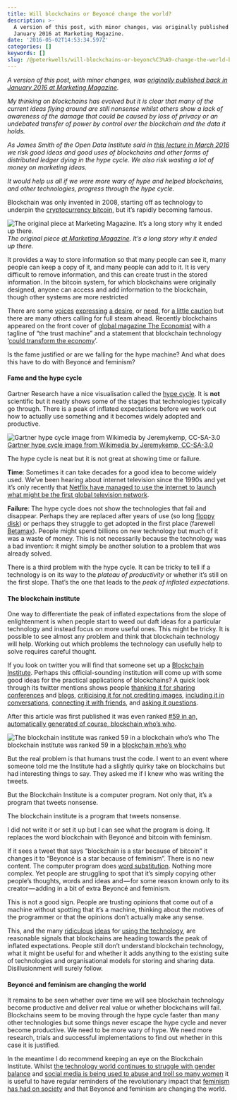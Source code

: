 ```yaml
---
title: Will blockchains or Beyoncé change the world?
description: >-
  A version of this post, with minor changes, was originally published back in
  January 2016 at Marketing Magazine.
date: '2016-05-02T14:53:34.597Z'
categories: []
keywords: []
slug: /@peterkwells/will-blockchains-or-beyonc%C3%A9-change-the-world-baab586ac76b
---
```


_A version of this post, with minor changes, was_ [_originally published back in January 2016 at Marketing Magazine_](http://www.marketingmagazine.co.uk/article/1380785/will-blockchain-beyonce-change-world)_._

_My thinking on blockchains has evolved but it is clear that many of the current ideas flying around are still nonsense whilst others show a lack of awareness of the damage that could be caused by loss of privacy or an undebated transfer of power by control over the blockchain and the data it holds._

_As James Smith of the Open Data Institute said in_ [_this lecture in March 2016_](https://www.youtube.com/watch?v=I62R554ZSP0) _we risk good ideas and good uses of blockchains and other forms of distributed ledger dying in the hype cycle. We also risk wasting a lot of money on marketing ideas._

_It would help us all if we were more wary of hype and helped blockchains, and other technologies, progress through the hype cycle._

Blockchain was only invented in 2008, starting off as technology to underpin the [cryptocurrency bitcoin](https://en.wikipedia.org/wiki/Bitcoin), but it’s rapidly becoming famous.

![_The original piece_ [_at Marketing Magazine_](http://www.marketingmagazine.co.uk/article/1380785/will-blockchain-beyonce-change-world)_. It’s a long story why it ended up there._](https://cdn-images-1.medium.com/max/600/1*0R2vwa4yxEwVlrh1nyxsDg.png)
_The original piece_ [_at Marketing Magazine_](http://www.marketingmagazine.co.uk/article/1380785/will-blockchain-beyonce-change-world)_. It’s a long story why it ended up there._

It provides a way to store information so that many people can see it, many people can keep a copy of it, and many people can add to it. It is very difficult to remove information, and this can create trust in the stored information. In the bitcoin system, for which blockchains were originally designed, anyone can access and add information to the blockchain, though other systems are more restricted

There are some [voices](https://tonyarcieri.com/on-the-dangers-of-a-blockchain-monoculture) [expressing](http://tom.loosemore.com/2015/11/01/blockchain-vs-democracy-aka-software-is-politics-now/) [a desire](http://theodi.org/blog/impact-of-blockchains-on-privacy), or [need](https://medium.com/@octskyward/the-resolution-of-the-bitcoin-experiment-dabb30201f7#.h81ihjioy), for [a little caution](http://www.multichain.com/blog/2015/11/avoiding-pointless-blockchain-project/) but there are many others calling for full steam ahead. Recently blockchains appeared on the front cover of [global magazine The Economist](https://en.wikipedia.org/wiki/The_Economist) with a tagline of “the trust machine” and a statement that blockchain technology ‘[could transform the economy](http://www.economist.com/news/leaders/21677198-technology-behind-bitcoin-could-transform-how-economy-works-trust-machine)’.

Is the fame justified or are we falling for the hype machine? And what does this have to do with Beyoncé and feminism?

#### Fame and the hype cycle

Gartner Research have a nice visualisation called the [hype cycle](http://www.gartner.com/technology/research/methodologies/hype-cycle.jsp). It is **not** scientific but it neatly shows some of the stages that technologies typically go through. There is a peak of inflated expectations before we work out how to actually use something and it becomes widely adopted and productive.

![[Gartner hype cycle image from Wikimedia by Jeremykemp, CC-SA-3.0](https://commons.wikimedia.org/wiki/File:Gartner_Hype_Cycle.svg)](https://cdn-images-1.medium.com/max/600/1*d9fkef43L8yOL3hSbT2FPA.png)
[Gartner hype cycle image from Wikimedia by Jeremykemp, CC-SA-3.0](https://commons.wikimedia.org/wiki/File:Gartner_Hype_Cycle.svg)

The hype cycle is neat but it is not great at showing time or failure.

**Time**: Sometimes it can take decades for a good idea to become widely used. We’ve been hearing about internet television since the 1990s and yet it’s only recently that [Netflix have managed to use the internet to launch what might be the first global television network](https://media.netflix.com/en/press-releases/netflix-is-now-available-around-the-world).

**Failure**: The hype cycle does not show the technologies that fail and disappear. Perhaps they are replaced after years of use (so long [floppy disk](https://en.wikipedia.org/wiki/Floppy_disk)) or perhaps they struggle to get adopted in the first place (farewell [Betamax](https://en.wikipedia.org/wiki/Betamax)). People might spend billions on new technology but much of it was a waste of money. This is not necessarily because the technology was a bad invention: it might simply be another solution to a problem that was already solved.

There is a third problem with the hype cycle. It can be tricky to tell if a technology is on its way to the _plateau of productivity_ or whether it’s still on the first slope. That’s the one that leads to the _peak of inflated expectations._

#### The blockchain institute

One way to differentiate the peak of inflated expectations from the slope of enlightenment is when people start to weed out daft ideas for a particular technology and instead focus on more useful ones. This might be tricky. It is possible to see almost any problem and think that blockchain technology will help. Working out which problems the technology can usefully help to solve requires careful thought.

If you look on twitter you will find that someone set up a [Blockchain Institute](https://twitter.com/blkchninstitute). Perhaps this official-sounding institution will come up with some good ideas for the practical applications of blockchains? A quick look through its twitter mentions shows people [thanking it for sharing conferences](https://twitter.com/Swanest_/status/688556256815112192) and [blogs](https://twitter.com/rickhuckstep/status/687950098198851584), [criticising it for not crediting images](https://twitter.com/AshTayTweets/status/687761661072130050), [including it in conversations](https://twitter.com/SamirPatelLaw/status/688785200315273216), [connecting it with friends](https://twitter.com/BitcoinHiphop/status/688573989321592833), and [asking it questions](https://twitter.com/RyanRadloff/status/686149428374310914).

After this article was first published it was even ranked [#59 in an, automatically generated of course, blockchain who’s who](https://www.rise.global/the-blockchain-power-100/d/2440463/full_screen/all/default/2).

![The blockchain institute was ranked 59 in a [blockchain who’s who](https://www.rise.global/the-blockchain-power-100/d/2440463/full_screen/all/default/2)](https://cdn-images-1.medium.com/max/600/1*bTYOFP17Jh8MQESaVbHLug.png)
The blockchain institute was ranked 59 in a [blockchain who’s who](https://www.rise.global/the-blockchain-power-100/d/2440463/full_screen/all/default/2)

But the real problem is that humans trust the code. I went to an event where someone told me the Institute had a slightly quirky take on blockchains but had interesting things to say. They asked me if I knew who was writing the tweets.

But the Blockchain Institute is a computer program. Not only that, it’s a program that tweets nonsense.

The blockchain institute is a program that tweets nonsense.

I did not write it or set it up but I can see what the program is doing. It replaces the word blockchain with Beyoncé and bitcoin with feminism.

If it sees a tweet that says “blockchain is a star because of bitcoin” it changes it to “Beyoncé is a star because of feminism”. There is no new content. The computer program does [word substitution](https://en.wikipedia.org/wiki/Sed). Nothing more complex. Yet people are struggling to spot that it’s simply copying other people’s thoughts, words and ideas and — for some reason known only to its creator — adding in a bit of extra Beyoncé and feminism.

This is not a good sign. People are trusting opinions that come out of a machine without spotting that it’s a machine, thinking about the motives of the programmer or that the opinions don’t actually make any sense.

This, and the many [ridiculous](http://mayorschain.com/) [ideas](http://spacechain.org/about.php) for [using the technology](http://www.ingenesist.com/uber-airlines/), are reasonable signals that blockchains are heading towards the peak of inflated expectations. People still don’t understand blockchain technology, what it might be useful for and whether it adds anything to the existing suite of technologies and organisational models for storing and sharing data. Disillusionment will surely follow.

#### Beyoncé and feminism are changing the world

It remains to be seen whether over time we will see blockchain technology become productive and deliver real value or whether blockchains will fail. Blockchains seem to be moving through the hype cycle faster than many other technologies but some things never escape the hype cycle and never become productive. We need to be more wary of hype. We need more research, trials and successful implementations to find out whether in this case it is justified.

In the meantime I do recommend keeping an eye on the Blockchain Institute. Whilst [the technology world continues to struggle with gender balance](http://doteveryone.org.uk/2016/01/11/were-launching-the-uks-first-5050tech-challenge-for-start-ups/) and [social media is being used to abuse and troll so many women](http://www.closeronline.co.uk/2016/01/loose-women-host-saira-khan-reports-abusive-one-direction-trolls-to-police-after-receiving-threatening-tweets) it is useful to have regular reminders of the revolutionary impact that [feminism has had on society](https://en.wikipedia.org/wiki/Feminist_effects_on_society) and that Beyoncé and feminism are changing the world.